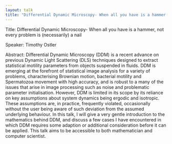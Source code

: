```yaml
---
layout: talk
title: "Differential Dynamic Microscopy- When all you have is a hammer, not every problem is (necessarily) a nail"
---
```



Title: Differential Dynamic Microscopy- When all you have is a hammer, not every problem is (necessarily) a nail

Speaker: Timothy Ostler

Abstract: Differential Dynamic Microscopy (DDM) is a recent advance on previous Dynamic Light Scattering (DLS) techniques designed to extract statistical motility parameters from objects suspended in fluids. DDM is emerging at the forefront of statistical image analysis for a variety of problems, characterising Brownian motion, bacterial motility and Spermatozoa movement with high accuracy, and is robust to a many of the issues that arise in image processing such as noise and problematic parameter initialisation.
 However, DDM is limited in its scope by its reliance on key assumptions about system dynamics being ergodic and isotropic. These assumptions are, in practice, frequently violated, occasionally without the user being aware of such deviation from the assumed underlying behaviour. In this talk, I will give a very gentle introduction to the mathematics behind DDM, and discuss a few cases I have encountered in which DDM requires some adaption or additional consideration before it can be applied. This talk aims to be accessible to both mathematician and computer scientist.

